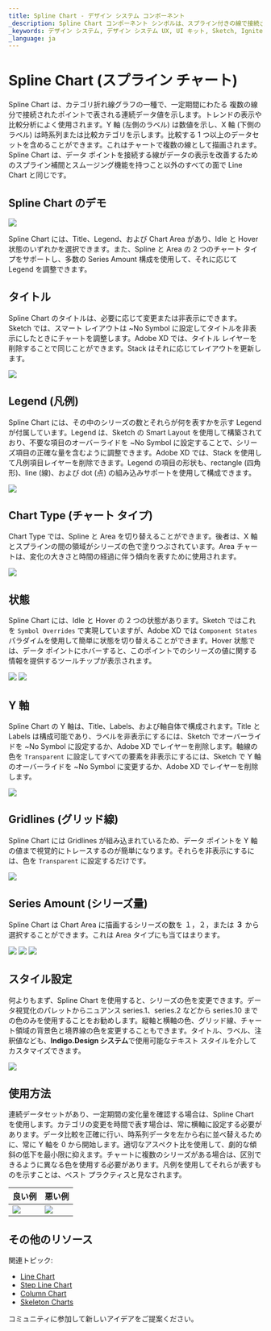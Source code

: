 ```yaml
---
title: Spline Chart - デザイン システム コンポーネント
_description: Spline Chart コンポーネント シンボルは、スプライン付きの線で接続された一連のポイントとしてデータを表示します。
_keywords: デザイン システム, デザイン システム UX, UI キット, Sketch, Ignite UI for Angular, Sketch to Angular, Angular, Angular デザイン システム, Sketch からコードをエクスポート, Angular 用のデザイン キット, Sketch HTML, Sketch to HTML, Sketch UI キット
_language: ja
---
```


# Spline Chart (スプライン チャート)

 Spline Chart は、カテゴリ折れ線グラフの一種で、一定期間にわたる 複数の線分で接続されたポイントで表される連続データ値を示します。トレンドの表示や比較分析によく使用されます。Y 軸 (左側のラベル) は数値を示し、X 軸 (下側のラベル) は時系列または比較カテゴリを示します。比較する 1 つ以上のデータセットを含めることができます。これはチャートで複数の線として描画されます。Spline Chart は、データ ポイントを接続する線がデータの表示を改善するためのスプライン補間とスムージング機能を持つこと以外のすべての面で Line Chart と同じです。


## Spline Chart のデモ

<img class="responsive-img" src="../images/spline_chart_demo.png" srcset="../images/spline_chart_demo@2x.png 2x" />

Spline Chart には、Title、Legend、および Chart Area があり、Idle と Hover 状態のいずれかを選択できます。また、Spline と Area の 2 つのチャート タイプをサポートし、多数の Series Amount 構成を使用して、それに応じて Legend を調整できます。

## タイトル

Spline Chart のタイトルは、必要に応じて変更または非表示にできます。Sketch では、スマート レイアウトは ~No Symbol に設定してタイトルを非表示にしたときにチャートを調整します。Adobe XD では、タイトル レイヤーを削除することで同じことができます。Stack はそれに応じてレイアウトを更新します。

<img class="responsive-img" src="../images/spline_chart_title.png" srcset="../images/spline_chart_title@2x.png 2x" />

## Legend (凡例)

Spline Chart には、その中のシリーズの数とそれらが何を表すかを示す Legend が付属しています。Legend は、Sketch の Smart Layout を使用して構築されており、不要な項目のオーバーライドを ~No Symbol に設定することで、シリーズ項目の正確な量を含むように調整できます。Adobe XD では、Stack を使用して凡例項目レイヤーを削除できます。Legend の項目の形状も、rectangle (四角形)、line (線)、および dot (点) の組み込みサポートを使用して構成できます。

<img class="responsive-img" src="../images/spline_chart_legend.png" srcset="../images/spline_chart_legend@2x.png 2x" />

## Chart Type (チャート タイプ)

Chart Type では、Spline と Area を切り替えることができます。後者は、X 軸とスプラインの間の領域がシリーズの色で塗りつぶされています。Area チャートは、変化の大きさと時間の経過に伴う傾向を表すために使用されます。

<img class="responsive-img" src="../images/spline_area_chart_three_series.png" srcset="../images/spline_area_chart_three_series@2x.png 2x" />

## 状態

Spline Chart には、Idle と Hover の 2 つの状態があります。Sketch ではこれを `Symbol Overrides` で実現していますが、Adobe XD では `Component States` パラダイムを使用して簡単に状態を切り替えることができます。Hover 状態では、データ ポイントにホバーすると、このポイントでのシリーズの値に関する情報を提供するツールチップが表示されます。

<img class="responsive-img" src="../images/spline_area_chart_tooltip-off.png" srcset="../images/spline_area_chart_tooltip-off@2x.png 2x" />
<img class="responsive-img" src="../images/spline_area_chart_tooltip-on.png" srcset="../images/spline_area_chart_tooltip-on@2x.png 2x" />

## Y 軸

Spline Chart の Y 軸は、Title、Labels、および軸自体で構成されます。Title と Labels は構成可能であり、ラベルを非表示にするには、Sketch でオーバーライドを ~No Symbol に設定するか、Adobe XD でレイヤーを削除します。軸線の色を `Transparent` に設定してすべての要素を非表示にするには、Sketch で Y 軸のオーバーライドを ~No Symbol に変更するか、Adobe XD でレイヤーを削除します。

<img class="responsive-img" src="../images/spline_chart_axis.png" srcset="../images/spline_chart_axis@2x.png 2x" />

## Gridlines (グリッド線)

Spline Chart には Gridlines が組み込まれているため、データ ポイントを Y 軸の値まで視覚的にトレースするのが簡単になります。それらを非表示にするには、色を `Transparent` に設定するだけです。

<img class="responsive-img" src="../images/spline_chart_gridlines.png" srcset="../images/spline_chart_gridlines@2x.png 2x" />

## Series Amount (シリーズ量)

Spline Chart は Chart Area に描画するシリーズの数を １，２，または **３** から選択することができます。これは Area タイプにも当てはまります。

<img class="responsive-img" src="../images/spline_chart_one_series.png" srcset="../images/spline_chart_one_series@2x.png 2x" />
<img class="responsive-img" src="../images/spline_chart_two_series.png" srcset="../images/spline_chart_two_series@2x.png 2x" />
<img class="responsive-img" src="../images/spline_chart_three_series.png" srcset="../images/spline_chart_three_series@2x.png 2x" />

## スタイル設定

何よりもまず、Spline Chart を使用すると、シリーズの色を変更できます。データ視覚化のパレットからニュアンス series.1、series.2 などから series.10 までの色のみを使用することをお勧めします。縦軸と横軸の色、グリッド線、チャート領域の背景色と境界線の色を変更することもできます。タイトル、ラベル、注釈値なども、**Indigo.Design システム**で使用可能なテキスト スタイルを介してカスタマイズできます。

<img class="responsive-img" src="../images/spline_chart_styling.png" srcset="../images/spline_chart_styling@2x.png 2x" />

## 使用方法

連続データセットがあり、一定期間の変化量を確認する場合は、Spline Chart を使用します。カテゴリの変更を時間で表す場合は、常に横軸に設定する必要があります。データ比較を正確に行い、時系列データを左から右に並べ替えるために、常に Y 軸を 0 から開始します。適切なアスペクト比を使用して、劇的な傾斜の低下を最小限に抑えます。チャートに複数のシリーズがある場合は、区別できるように異なる色を使用する必要があります。凡例を使用してそれらが表すものを示すことは、ベスト プラクティスと見なされます。


| 良い例                                                                                             | 悪い例                                                                                              |
| ---------------------------------------------------------------------------------------------- | -------------------------------------------------------------------------------------------------- |
| <img class="responsive-img" src="../images/spline_chart_do1.png" srcset="../images/spline_chart_do1@2x.png 2x" /> | <img class="responsive-img" src="../images/spline_chart_dont1.png" srcset="../images/spline_chart_dont1@2x.png 2x" /> | 

## その他のリソース

関連トピック:

- [Line Chart](line-chart.md)
- [Step Line Chart](step-line-chart.md)
- [Column Chart](column-chart.md)
- [Skeleton Charts](skeleton-charts.md)

コミュニティに参加して新しいアイデアをご提案ください。
